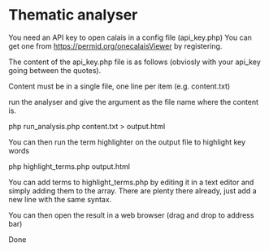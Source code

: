 Thematic analyser
=================

You need an API key to open calais in a config file (api_key.php) You can get one from https://permid.org/onecalaisViewer by registering. 

The content of the api_key.php file is as follows (obviosly with your api_key going between the quotes).

<?php 
	
	$api_key = "";

?>


Content must be in a single file, one line per item (e.g. content.txt)

run the analyser and give the argument as the file name where the content is.

php run_analysis.php content.txt > output.html

You can then run the term highlighter on the output file to highlight key words

php highlight_terms.php output.html

You can add terms to highlight_terms.php by editing it in a text editor and simply adding them to the array. There are plenty there already, just add a new line with the same syntax. 

You can then open the result in a web browser (drag and drop to address bar)

Done
